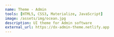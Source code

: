 ```yaml
---
name: Theme - Admin
tools: [HTML5, CSS3, Materialize, JavaScript]
image: /assets/img/ocean.jpg
description: UI theme for Admin software
external_url: https://dx-admin-theme.netlify.app
---
```

